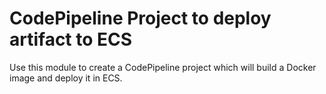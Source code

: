 # CodePipeline Project to deploy artifact to ECS

Use this module to create a CodePipeline project which will build a Docker image and deploy it in ECS.